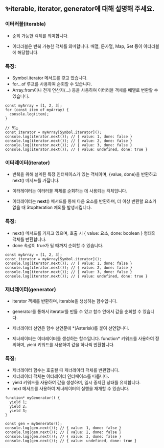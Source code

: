## ✨iterable, iterator, generator에 대해 설명해 주세요.

### 이터러블(iterable)

- 순회 가능한 객체를 의미합니다.

- 이터러블은 반복 가능한 객체를 의미합니다. 배열, 문자열, Map, Set 등이 이터러블에 해당합니다.

### 특징:

- Symbol.iterator 메서드를 갖고 있습니다.
- for...of 루프를 사용하여 순회할 수 있습니다.
- Array.from이나 전개 연산자(...) 등을 사용하여 이터러블 객체를 배열로 변환할 수 있습니다.

```
const myArray = [1, 2, 3];
for (const item of myArray) {
  console.log(item);
}

// 또는
const iterator = myArray[Symbol.iterator]();
console.log(iterator.next()); // { value: 1, done: false }
console.log(iterator.next()); // { value: 2, done: false }
console.log(iterator.next()); // { value: 3, done: false }
console.log(iterator.next()); // { value: undefined, done: true }
```

### 이터레이터(iterator)

- 반복을 위해 설계된 특정 인터페이스가 있는 객체이며, {value, done}을 반환하고 next() 메서드를 가집니다.

- 이터레이터는 이터러블 객체를 순회하는 데 사용되는 객체입니다.

- 이터레이터는 **next**() 메서드를 통해 다음 요소를 반환하며, 더 이상 반환할 요소가 없을 때 StopIteration 예외를 발생시킵니다.

### 특징:

- next() 메서드를 가지고 있으며, 호출 시 { value: 요소, done: boolean } 형태의 객체를 반환합니다.
- done 속성이 true가 될 때까지 순회할 수 있습니다.

```
const myArray = [1, 2, 3];
const iterator = myArray[Symbol.iterator]();
console.log(iterator.next()); // { value: 1, done: false }
console.log(iterator.next()); // { value: 2, done: false }
console.log(iterator.next()); // { value: 3, done: false }
console.log(iterator.next()); // { value: undefined, done: true }
```

### 제너레이터(generator)

- iterator 객체를 반환하며, iterable을 생성하는 함수입니다.

- generator를 통해서 iterator를 만들 수 있고 함수 안에서 값을 순회할 수 있습니다.

- 제너레이터 선언은 함수 선언문에 \*(Asterisk)를 붙여 선언합니다.

- 제너레이터는 이터레이터를 생성하는 함수입니다. function\* 키워드를 사용하여 정의하며, yield 키워드를 사용하여 값을 하나씩 반환합니다.

### 특징:

- 제너레이터 함수는 호출될 때 제너레이터 객체를 반환합니다.
- 제너레이터 객체는 이터레이터 인터페이스를 따릅니다.
- yield 키워드를 사용하여 값을 생성하며, 일시 중지된 상태를 유지합니다.
- next 메서드를 사용하여 제너레이터의 실행을 재개할 수 있습니다.

```
function* myGenerator() {
  yield 1;
  yield 2;
  yield 3;
}

const gen = myGenerator();
console.log(gen.next()); // { value: 1, done: false }
console.log(gen.next()); // { value: 2, done: false }
console.log(gen.next()); // { value: 3, done: false }
console.log(gen.next()); // { value: undefined, done: true }
```
